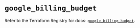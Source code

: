 # `google_billing_budget`

Refer to the Terraform Registry for docs: [`google_billing_budget`](https://registry.terraform.io/providers/hashicorp/google/5.41.0/docs/resources/billing_budget).

